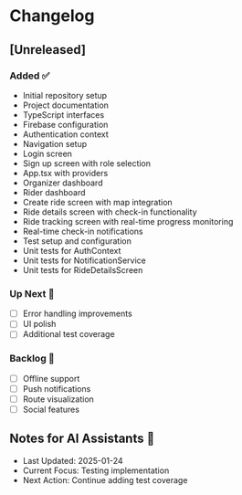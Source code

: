 # Changelog

## [Unreleased]

### Added ✅
- Initial repository setup
- Project documentation
- TypeScript interfaces
- Firebase configuration
- Authentication context
- Navigation setup
- Login screen
- Sign up screen with role selection
- App.tsx with providers
- Organizer dashboard
- Rider dashboard
- Create ride screen with map integration
- Ride details screen with check-in functionality
- Ride tracking screen with real-time progress monitoring
- Real-time check-in notifications
- Test setup and configuration
- Unit tests for AuthContext
- Unit tests for NotificationService
- Unit tests for RideDetailsScreen

### Up Next 📅
- [ ] Error handling improvements
- [ ] UI polish
- [ ] Additional test coverage

### Backlog 📝
- [ ] Offline support
- [ ] Push notifications
- [ ] Route visualization
- [ ] Social features

## Notes for AI Assistants 🤖
- Last Updated: 2025-01-24
- Current Focus: Testing implementation
- Next Action: Continue adding test coverage